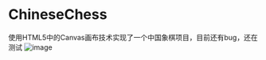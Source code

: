 # ChineseChess
使用HTML5中的Canvas画布技术实现了一个中国象棋项目，目前还有bug，还在测试
![image](https://github.com/xiugangzhang/ChineseChess/blob/master/preview.jpg)

